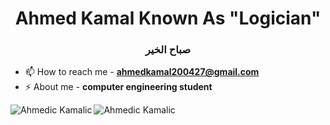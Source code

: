 <h1 align="center">Ahmed Kamal Known As "Logician" </h1>
<h3 align="center">صباح الخير</h3>


- 📫 How to reach me - **ahmedkamal200427@gmail.com**
- ⚡ About me - **computer engineering student**
<p><img align="left" src="https://github-readme-stats.vercel.app/api/top-langs?username=ahmed-kamal2004&show_icons=true&layout=donut&locale=en&bg_color=aura" alt="Ahmedic Kamalic" /></p>
<p><img align="left" src="https://github-readme-stats.vercel.app/api?username=ahmed-kamal2004&show_icons=true&theme=radical" alt="Ahmedic Kamalic" /></p>

